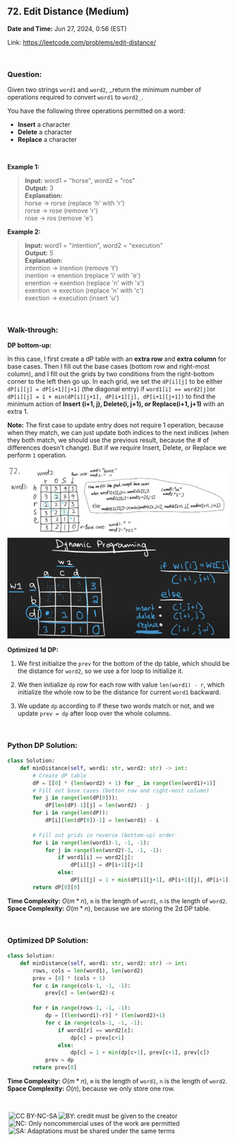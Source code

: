 ## 72. Edit Distance (Medium)
**Date and Time:** Jun 27, 2024, 0:56 (EST)

Link: https://leetcode.com/problems/edit-distance/

<br>

### Question:
Given two strings `word1` and `word2`, _return the minimum number of operations required to convert `word1` to `word2_`.

You have the following three operations permitted on a word:

- **Insert** a character
- **Delete** a character
- **Replace** a character

<br>

**Example 1:**
> **Input:** word1 = "horse", word2 = "ros" <br>
> **Output:** 3 <br>
> **Explanation:** <br>
> horse -> rorse (replace 'h' with 'r') <br>
> rorse -> rose (remove 'r') <br>
> rose -> ros (remove 'e') <br>

**Example 2:**
> **Input:** word1 = "intention", word2 = "execution" <br>
> **Output:** 5 <br>
> **Explanation:** <br>
> intention -> inention (remove 't') <br>
> inention -> enention (replace 'i' with 'e') <br>
> enention -> exention (replace 'n' with 'x') <br>
> exention -> exection (replace 'n' with 'c') <br>
> exection -> execution (insert 'u')

<br>

### Walk-through:
**DP bottom-up:**

In this case, I first create a dP table with an **extra row** and **extra column** for base cases. Then I fill out the base cases (bottom row and right-most column), and I fill out the grids by two conditions from the right-bottom corner to the left then go up. In each grid, we set the `dP[i][j]` to be either `dP[i][j] = dP[i+1][j+1]` (the diagonal entry) if `word1[i] == word2[j]`or `dP[i][j] = 1 + min(dP[i][j+1], dP[i+1][j], dP[i+1][j+1])` to find the minimum action of **Insert (i+1, j), Delete(i, j+1), or Replace(i+1, j+1)** with an extra 1.

**Note:** The first case to update entry does not require 1 operation, because when they match, we can just update both indices to the next indices (when they both match, we should use the previous result, because the # of differences doesn't change). But if we require Insert, Delete, or Replace we perform `1` operation.

<img src="../images/72_1.png" width=900>

<img src="../images/72_2.png" width=700>

<br>

**Optimized 1d DP:**
1. We first initialize the `prev` for the bottom of the dp table, which should be the distance for `word2`, so we use a for loop to initialize it.

2.  We then initialize `dp` row for each row with value `len(word1) - r`, which initialize the whole row to be the distance for current `word1` backward.

3. We update `dp` according to if these two words match or not, and we update `prev = dp` after loop over the whole columns.

<br>

### Python DP Solution:
```python
class Solution:
    def minDistance(self, word1: str, word2: str) -> int:
        # Create dP table
        dP = [[0] * (len(word2) + 1) for _ in range(len(word1)+1)]
        # Fill out base cases (botton row and right-most column)
        for j in range(len(dP[0])):
            dP[len(dP)-1][j] = len(word2) - j
        for i in range(len(dP)):    
            dP[i][len(dP[0])-1] = len(word1) - i

        # Fill out grids in reverse (bottom-up) order
        for i in range(len(word1)-1, -1, -1):
            for j in range(len(word2)-1, -1, -1):
                if word1[i] == word2[j]:
                    dP[i][j] = dP[i+1][j+1]
                else:
                    dP[i][j] = 1 + min(dP[i][j+1], dP[i+1][j], dP[i+1][j+1])
        return dP[0][0]
```
**Time Complexity:** $O(m * n)$, `m` is the length of `word1`, `n` is the length of `word2`. <br>
**Space Complexity:** $O(m * n)$, because we are storing the 2d DP table.

<br>

### Optimized DP Solution:
```python
class Solution:
    def minDistance(self, word1: str, word2: str) -> int:
        rows, cols = len(word1), len(word2)
        prev = [0] * (cols + 1)
        for c in range(cols-1, -1, -1):
            prev[c] = len(word2)-c

        for r in range(rows-1, -1, -1):
            dp = [(len(word1)-r)] * (len(word2)+1)
            for c in range(cols-1, -1, -1):
                if word1[r] == word2[c]:
                    dp[c] = prev[c+1]
                else:
                    dp[c] = 1 + min(dp[c+1], prev[c+1], prev[c])
            prev = dp
        return prev[0]
```
**Time Complexity:** $O(m * n)$, `m` is the length of `word1`, `n` is the length of `word2`. <br>
**Space Complexity:** $O(n)$, because we only store one row.

<br>

<img style="height:22px!important;margin-left:3px;vertical-align:text-bottom;" src="https://mirrors.creativecommons.org/presskit/icons/cc.svg?ref=chooser-v1" alt="CC BY-NC-SA" title="CC BY-NC-SA"><img style="height:22px!important;margin-left:3px;vertical-align:text-bottom;" src="https://mirrors.creativecommons.org/presskit/icons/by.svg?ref=chooser-v1" alt="BY: credit must be given to the creator" title="BY: credit must be given to the creator"><img style="height:22px!important;margin-left:3px;vertical-align:text-bottom;" src="https://mirrors.creativecommons.org/presskit/icons/nc.svg?ref=chooser-v1" alt="NC: Only noncommercial uses of the work are permitted" title="NC: Only noncommercial uses of the work are permitted"><img style="height:22px!important;margin-left:3px;vertical-align:text-bottom;" src="https://mirrors.creativecommons.org/presskit/icons/sa.svg?ref=chooser-v1" alt="SA: Adaptations must be shared under the same terms" title="SA: Adaptations must be shared under the same terms">